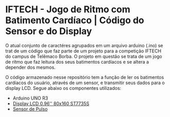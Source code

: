 # IFTECH - Jogo de Ritmo com Batimento Cardíaco | Código do Sensor e do Display

O atual conjunto de caractéres agrupados em um arquivo arduino (.ino) se trat de um código que faz parte de um projeto para a competição IFTECH do campus de Telêmaco Borba. O projeto em questão se trata de um jogo de ritmo que faz leitura dos seus batimentos cardíacos e se altera a depender dos mesmos.

O código armazenado nesse repositório tem a função de ler os batimentos cardíacos do usuário, através de um sensor, e transmitir seus dados para o display LCD. Segue abaixo os componentes utilizados:

* Arduino UNO R3
* [Display LCD 0.96'' 80x160 ST7735S](https://www.robocore.net/display/display-lcd-ips-0_96-rgb-80x160)
* [Sensor de Pulso](https://pulsesensor.com)
